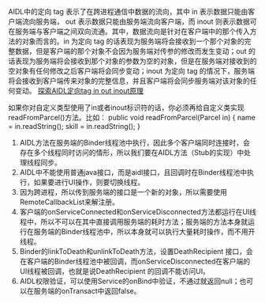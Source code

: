 AIDL中的定向 tag 表示了在跨进程通信中数据的流向，其中 in 表示数据只能由客户端流向服务端， out 表示数据只能由服务端流向客户端，而 inout 则表示数据可在服务端与客户端之间双向流通。其中，数据流向是针对在客户端中的那个传入方法的对象而言的。in 为定向 tag 的话表现为服务端将会接收到一个那个对象的完整数据，但是客户端的那个对象不会因为服务端对传参的修改而发生变动；out 的话表现为服务端将会接收到那个对象的参数为空的对象，但是在服务端对接收到的空对象有任何修改之后客户端将会同步变动；inout 为定向 tag 的情况下，服务端将会接收到客户端传来对象的完整信息，并且客户端将会同步服务端对该对象的任何变动。
[探索AIDL定向tag in out inout原理](https://www.jianshu.com/p/382633129b53)


如果你对自定义类型使用了in或者inout标识符的话，你必须再给自定义类实现 readFromParcel()方法。比如：
public void readFromParcel(Parcel in) {
  name = in.readString();
  skill = in.readString();
}

1. AIDL方法在服务端的Binder线程池中执行，因此多个客户端同时连接时，会存在多个线程同时访问的情形，所以我们要在AIDL方法（Stub的实现）中处理线程同步。
2. AIDL中不能使用普通java接口，而是aidl接口，且回调时在Binder线程池中执行，如果要进行UI操作，则要切换线程。
3. 因为跨进程，所以传到服务端的接口是一个新的对象，所以需要使用RemoteCallbackList来解注册。
4. 客户端的onServiceConnected和onServiceDisconnected方法都运行在UI线程中，所以不可以在其中直接调用服务端的耗时方法；服务端的方法本身就运行在服务端的Binder线程池中，所以本身就可以执行大量耗时操作，而不用开线程。
5. Binder的linkToDeath和unlinkToDeath方法，设置DeathRecipient 接口，会在客户端的Binder线程池中被回调，而onServiceDisconnected在客户端的UI线程被回调，也就是说DeathRecipient 的回调不能访问UI。
6. AIDL权限验证，可以使用Service的onBind中验证，不通过就返回null；也可以在服务端的onTransact中返回false。